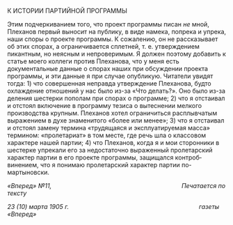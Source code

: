 К ИСТОРИИ ПАРТИЙНОЙ ПРОГРАММЫ

Этим подчеркиванием того, что проект программы писан _не_ мной, Плеханов первый выносит на публику, в виде намека, попрека и упрека, наши споры о проекте програм­мы. К сожалению, он не рассказывает об этих спорах, а ограничивается сплетней, т. е. утверждением пикантным, но неясным и непроверимым. Я должен поэтому добавить к статье моего коллеги против Плеханова, что у меня есть документальные данные о спорах наших при обсуждении проекта программы, и эти данные я при случае опубли­кую. Читатели увидят тогда: 1) что совершенная неправда утверждение Плеханова, будто охлаждение отношений у нас было из-за «Что делать?». Оно было из-за деления шестерки пополам при спорах о программе; 2) что я отстаивал и отстоял включение в программу тезиса о вытеснении мелкого производства крупным. Плеханов хотел огра­ничиться расплывчатым выражением в духе знаменитого «более или менее»; 3) что я отстаивал и отстоял замену термина «трудящаяся и эксплуатируемая масса» термином: «пролетариат» в том месте, где речь шла о классовом характере нашей партии; 4) что Плеханов, когда я и мои сторонники в шестерке упрекали его за недостаточно выра­женный пролетарский характер партии в его проекте программы, защищался контроб­винением, что я понимаю пролетарский характер партии по-мартыновски.

_«Вперед» №11,_                                                                            _Печатается по тексту_

_23 (10) марта 1905 г.                                                                            газеты «Вперед»_